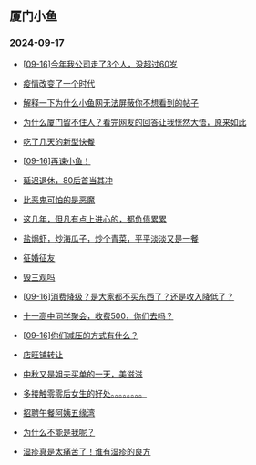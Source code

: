 ## 厦门小鱼 
### 2024-09-17

+ [[09-16]今年我公司走了3个人，没超过60岁](http://bbs.xmfish.com/read-htm-tid-18244026.html)

+ [疫情改变了一个时代](http://bbs.xmfish.com/read-htm-tid-18243977.html)

+ [解释一下为什么小鱼网无法屏蔽你不想看到的帖子](http://bbs.xmfish.com/read-htm-tid-18243970.html)

+ [为什么厦门留不住人？看完网友的回答让我恍然大悟，原来如此](http://bbs.xmfish.com/read-htm-tid-18243984.html)

+ [吃了几天的新型快餐](http://bbs.xmfish.com/read-htm-tid-18243983.html)

+ [[09-16]再谏小鱼！](http://bbs.xmfish.com/read-htm-tid-18243997.html)

+ [延迟退休，80后首当其冲](http://bbs.xmfish.com/read-htm-tid-18243995.html)

+ [比恶鬼可怕的是恶魔](http://bbs.xmfish.com/read-htm-tid-18244032.html)

+ [这几年，但凡有点上进心的，都负债累累](http://bbs.xmfish.com/read-htm-tid-18244106.html)

+ [盐焗虾，炒海瓜子，炒个青菜，平平淡淡又是一餐](http://bbs.xmfish.com/read-htm-tid-18244053.html)

+ [征婚征友](http://bbs.xmfish.com/read-htm-tid-18244029.html)

+ [毁三观吗](http://bbs.xmfish.com/read-htm-tid-18244076.html)

+ [[09-16]消费降级？是大家都不买东西了？还是收入降低了？](http://bbs.xmfish.com/read-htm-tid-18244110.html)

+ [十一高中同学聚会，收费500，你们去吗？](http://bbs.xmfish.com/read-htm-tid-18244162.html)

+ [[09-16]你们减压的方式有什么？](http://bbs.xmfish.com/read-htm-tid-18244078.html)

+ [店旺铺转让](http://bbs.xmfish.com/read-htm-tid-18244036.html)

+ [中秋又是姐夫买单的一天，美滋滋](http://bbs.xmfish.com/read-htm-tid-18244187.html)

+ [多接触零零后女生的好处。。。。。。。。](http://bbs.xmfish.com/read-htm-tid-18244167.html)

+ [招聘午餐阿姨五缘湾](http://bbs.xmfish.com/read-htm-tid-18244054.html)

+ [为什么不能是我呢？](http://bbs.xmfish.com/read-htm-tid-18244152.html)

+ [湿疹真是太痛苦了！谁有湿疹的良方](http://bbs.xmfish.com/read-htm-tid-18244195.html)


